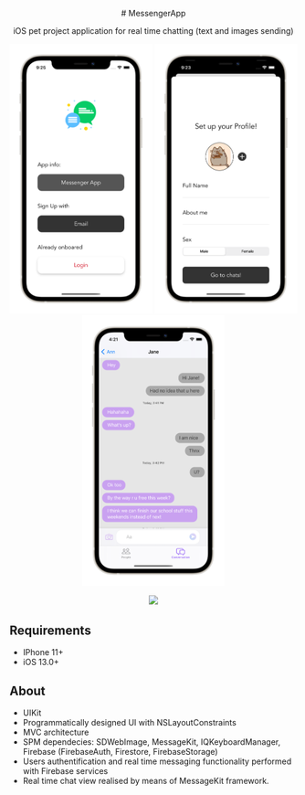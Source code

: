 <p align="center">
# MessengerApp
<br />
    <p align="center">
        iOS pet project application for real time chatting (text and images sending)
    </p>
</p>
<p align="center">

<img src= "Screenshots/auth.png" width="250">
<img src= "Screenshots/set_up_profile.png" width="250">
<img src= "Screenshots/chat.png" width="250">
</p>

<p align="center">
<img src= "Screenshots/MessengerAppSignUp.gif" width="250">


</p>

## Requirements
- IPhone 11+
- iOS 13.0+

## About
- UIKit
- Programmatically designed UI with NSLayoutConstraints
- MVC architecture
- SPM dependecies: SDWebImage, MessageKit, IQKeyboardManager, Firebase (FirebaseAuth, Firestore, FirebaseStorage)
- Users authentification and real time messaging functionality performed with Firebase services
- Real time chat view realised by means of MessageKit framework.
</p>

